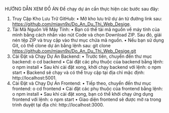 HƯỚNG DẪN XEM ĐỒ ÁN
Để chạy dự án cần thực hiện các bước sau đây:
1.	Truy Cập Kho Lưu Trữ GitHub:
•	Mở kho lưu trữ dự án từ đường link sau: https://github.com/miavn9x/Do_An_Du_Thi_Web_Desige.
2.	Tải Mã Nguồn Về Máy Tính:
•	Bạn có thể tải mã nguồn về máy tính của mình bằng cách nhấn vào nút Code và chọn Download ZIP. Sau đó, giải nén tệp ZIP và truy cập vào thư mục chứa mã nguồn.
•	Nếu bạn sử dụng Git, có thể clone dự án bằng lệnh sau: 
git clone https://github.com/miavn9x/Do_An_Du_Thi_Web_Desige.git
3.	Cài Đặt và Chạy Dự Án Backend:
•	Trước tiên, chuyển đến thư mục backend: 
o	cd backend
•	Cài đặt các phụ thuộc của backend bằng lệnh: 
o	npm install
•	Sau khi cài đặt xong, khởi chạy backend với lệnh: 
o	npm start
•	Backend sẽ chạy và có thể truy cập tại địa chỉ mặc định: http://localhost:5001.
4.	Cài Đặt và Chạy Dự Án Frontend:
•	Tiếp theo, chuyển đến thư mục frontend: 
o	cd frontend
•	Cài đặt các phụ thuộc của frontend bằng lệnh: 
o	npm install
•	Sau khi cài đặt xong, bạn có thể khởi chạy ứng dụng frontend với lệnh: 
o	npm start
•	Giao diện frontend sẽ được mở ra trong trình duyệt tại địa chỉ: http://localhost:3000.
